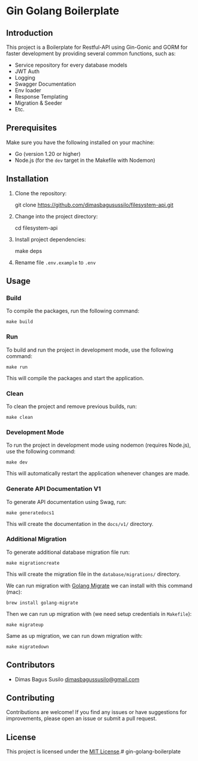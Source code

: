 Gin Golang Boilerplate
==============

Introduction
------------

This project is a Boilerplate for Restful-API using Gin-Gonic and GORM for faster development by providing several common functions, such as:
- Service repository for every database models
- JWT Auth
- Logging
- Swagger Documentation
- Env loader
- Response Templating
- Migration & Seeder
- Etc.

Prerequisites
-------------

Make sure you have the following installed on your machine:

*   Go (version 1.20 or higher)
*   Node.js (for the `dev` target in the Makefile with Nodemon)

Installation
------------

1.  Clone the repository:

    git clone https://github.com/dimasbagusussilo/filesystem-api.git

2.  Change into the project directory:

    cd filesystem-api

3. Install project dependencies:

   make deps

4. Rename file ```.env.example``` to ```.env```

Usage
-----

### Build

To compile the packages, run the following command:

    make build

### Run

To build and run the project in development mode, use the following command:

    make run

This will compile the packages and start the application.

### Clean

To clean the project and remove previous builds, run:

    make clean

### Development Mode

To run the project in development mode using nodemon (requires Node.js), use the following command:

    make dev

This will automatically restart the application whenever changes are made.

### Generate API Documentation V1

To generate API documentation using Swag, run:

    make generatedocs1

This will create the documentation in the `docs/v1/` directory.

### Additional Migration

To generate additional database migration file run:

    make migrationcreate

This will create the migration file in the `database/migrations/` directory.

We can run migration with [Golang Migrate](https://github.com/golang-migrate/migrate/tree/master/cmd/migrate)
we can install with this command (mac):

    brew install golang-migrate

Then we can run up migration with (we need setup credentials in `Makefile`): 
    
    make migrateup

Same as up migration, we can run down migration with:

    make migratedown

Contributors
------------

- Dimas Bagus Susilo  <dimasbagussusilo@gmail.com>

Contributing
------------

Contributions are welcome! If you find any issues or have suggestions for improvements, please open an issue or submit a pull request.

License
-------

This project is licensed under the [MIT License](LICENSE).# gin-golang-boilerplate
